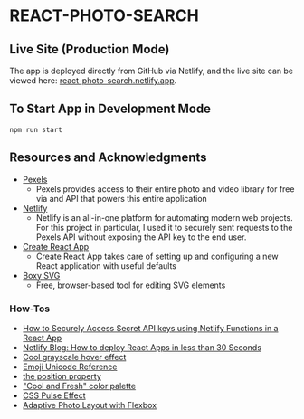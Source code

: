 # REACT-PHOTO-SEARCH

## Live Site (Production Mode)

The app is deployed directly from GitHub via Netlify, and the live site can be viewed here: [react-photo-search.netlify.app](https://react-photo-search.netlify.app/).

## To Start App in Development Mode

`npm run start`

## Resources and Acknowledgments

- [Pexels](https://www.pexels.com/api)
  - Pexels provides access to their entire photo and video library for free via and API that powers this entire application
- [Netlify](https://docs.netlify.com/)
  - Netlify is an all-in-one platform for automating modern web projects. For this project in particular, I used it to securely sent requests to the Pexels API without exposing the API key to the end user.
- [Create React App](https://create-react-app.dev/)
  - Create React App takes care of setting up and configuring a new React application with useful defaults
- [Boxy SVG](https://boxy-svg.com/)
  - Free, browser-based tool for editing SVG elements

### How-Tos

- [How to Securely Access Secret API keys using Netlify Functions in a React App](https://www.freecodecamp.org/news/how-to-access-secret-api-keys-using-netlify-functions-in-a-react-app/)
- [Netlify Blog: How to deploy React Apps in less than 30 Seconds](https://www.netlify.com/blog/2016/07/22/deploy-react-apps-in-less-than-30-seconds/)
- [Cool grayscale hover effect](https://codepen.io/AnthonyMoss/pen/RwwyQQ)
- [Emoji Unicode Reference](https://www.w3schools.com/charsets/ref_emoji.asp)
- [the position property](https://www.w3schools.com/cssref/tryit.asp?filename=trycss_position2)
- ["Cool and Fresh" color palette](https://visme.co/blog/website-color-schemes/#attachment_13239)
- [CSS Pulse Effect](https://www.florin-pop.com/blog/2019/03/css-pulse-effect/)
- [Adaptive Photo Layout with Flexbox](https://css-tricks.com/adaptive-photo-layout-with-flexbox/)
